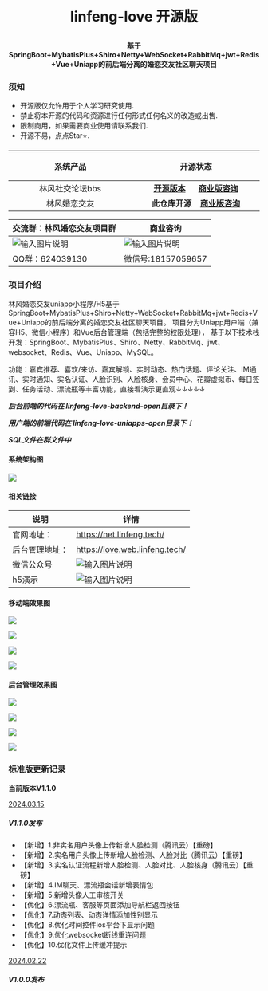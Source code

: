<h1 align="center" style="margin: 30px 0 30px; font-weight: bold;">linfeng-love 开源版</h1>
<h4 align="center">基于SpringBoot+MybatisPlus+Shiro+Netty+WebSocket+RabbitMq+jwt+Redis+Vue+Uniapp的前后端分离的婚恋交友社区聊天项目</h4>

### 须知
- 开源版仅允许用于个人学习研究使用.
- 禁止将本开源的代码和资源进行任何形式任何名义的改造或出售.
- 限制商用，如果需要商业使用请联系我们.
- 开源不易，点点Star⭐.
<table width="100%" border="0" cellspacing="0" cellpadding="0" align="center">
  <thead>
    <tr>
      <th  width="300px" align="center" height="60">系统产品</th>
     <th  width="300px" align="center" height="60">开源状态</th>
    </tr>
  </thead>
  <tbody>
  <tr>
      <td align="center">林风社交论坛bbs</td>
      <td align="center"> <b><a  href="https://gitee.com/virus010101/linfeng-community" target="_blank">开源版本</a></b>&nbsp;&nbsp;&nbsp;&nbsp;&nbsp;&nbsp;<b><a  href="https://github.com/linfeng-love-1/linfeng-love/blob/master/images/qrcode-bbs-wx.png" target="_blank">商业版咨询</a></b></td>
    </tr>
 <tr>
      <td align="center">林风婚恋交友</td>
      <td align="center"> <b>此仓库开源</b>&nbsp;&nbsp;&nbsp;&nbsp;<b><a  href="https://github.com/linfeng-love-1/linfeng-love/blob/master/images/qrcode-love-wx.jpg" target="_blank">商业版咨询</a></b></td>
    </tr>
  </tbody>
</table>

| 交流群：林风婚恋交友项目群                     | 商业咨询                                                                                       |
|-------------------------------------------------------------------------------|--------------------------------------------------------------------------------------------|
| ![输入图片说明](https://github.com/linfeng-love-1/linfeng-love/blob/master/images/qrcode-love-group.jpg) | ![输入图片说明](https://github.com/linfeng-love-1/linfeng-love/blob/master/images/qrcode-love-wx.jpg) |
| QQ群：624039130                              | 微信号:18157059657                                                                            |

### 项目介绍
林风婚恋交友uniapp小程序/H5基于SpringBoot+MybatisPlus+Shiro+Netty+WebSocket+RabbitMq+jwt+Redis+Vue+Uniapp的前后端分离的婚恋交友社区聊天项目。 项目分为Uniapp用户端（兼容H5、微信小程序）和Vue后台管理端（包括完整的权限处理）， 基于以下技术栈开发：SpringBoot、MybatisPlus、Shiro、Netty、RabbitMq、jwt、websocket、Redis、Vue、Uniapp、MySQL。

功能：嘉宾推荐、喜欢/来访、嘉宾解锁、实时动态、热门话题、评论关注、IM通讯、实时通知、实名认证、人脸识别、人脸核身、会员中心、花瓣虚拟币、每日签到、任务活动、漂流瓶等丰富功能，直接看演示更直观↓↓↓↓↓

***后台前端的代码在 linfeng-love-backend-open目录下！***

***用户端的前端代码在 linfeng-love-uniapps-open目录下！***

***SQL文件在群文件中***

#### 系统架构图
![](https://github.com/linfeng-love-1/linfeng-love/blob/master/images/love-main.png)

#### 相关链接
| 说明      | 详情                                                                                         |
|---------|--------------------------------------------------------------------------------------------|
| 官网地址：   | https://net.linfeng.tech/                                                                  |
| 后台管理地址： | https://love.web.linfeng.tech/                                                             |
| 微信公众号   | ![输入图片说明](https://github.com/linfeng-love-1/linfeng-love/blob/master/images/linfeng-ma.jpg)     |
| h5演示    | ![输入图片说明](https://github.com/linfeng-love-1/linfeng-love/blob/master/images/qrcode-love-h5.png) |


#### 移动端效果图

![](https://github.com/linfeng-love-1/linfeng-love/blob/master/images/love-1.png)

![](https://github.com/linfeng-love-1/linfeng-love/blob/master/images/love-2.png)

![](https://github.com/linfeng-love-1/linfeng-love/blob/master/images/love-3.png)

![](https://github.com/linfeng-love-1/linfeng-love/blob/master/images/love-4.png)

#### 后台管理效果图

![](https://github.com/linfeng-love-1/linfeng-love/blob/master/images/web-1.jpg)

![](https://github.com/linfeng-love-1/linfeng-love/blob/master/images/web-2.jpg)

![](https://github.com/linfeng-love-1/linfeng-love/blob/master/images/web-3.jpg)

![](https://github.com/linfeng-love-1/linfeng-love/blob/master/images/web-4.jpg)


### 标准版更新记录

**当前版本V1.1.0**

<u>2024.03.15</u>
##### **V1.1.0发布**
- 【新增】1.非实名用户头像上传新增人脸检测（腾讯云）【重磅】
- 【新增】2.实名用户头像上传新增人脸检测、人脸对比（腾讯云）【重磅】
- 【新增】3.实名认证流程新增人脸检测、人脸对比、人脸核身（腾讯云）【重磅】
- 【新增】4.IM聊天、漂流瓶会话新增表情包
- 【新增】5.新增头像人工审核开关
- 【优化】6.漂流瓶、客服等页面添加导航栏返回按钮
- 【优化】7.动态列表、动态详情添加性别显示
- 【优化】8.优化时间控件ios平台下显示问题
- 【优化】9.优化websocket断线重连问题
- 【优化】10.优化文件上传缓冲提示

<u>2024.02.22</u>
##### **V1.0.0发布**

